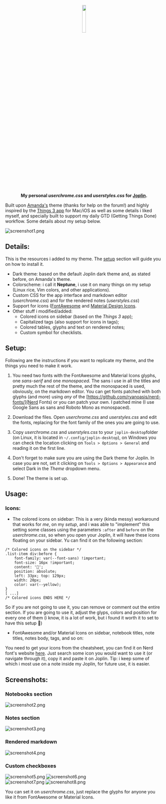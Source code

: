 <p align="center">
  <img width="15%" src="https://raw.githubusercontent.com/laurent22/joplin/master/Assets/LinuxIcons/256x256.png" />
</p>

<p align="center">
<b>My personal <i>userchrome.css</i> and <i>userstyles.css</i> for <a href="https://joplinapp.org" target="blank">Joplin</a>.</b>
  
Built upon <a href="https://github.com/amandamcg/joplin-theme" target="blank">Amanda's</a> theme (thanks for help on the forum!) and highly inspired by the <a href="https://culturedcode.com/things/" target="blank">Things 3 app</a> for Mac/iOS as well as some details i liked myself, and specially built to support my daily GTD (Getting Things Done) workflow. Some details about my setup below.
</p>

![screenshot1.png](/assets/screenshot1.png)

## Details: 

This is the resources i added to my theme. The [setup](#setup) section will guide you on how to install it.

* Dark theme: based on the default Joplin dark theme and, as stated before, on Amanda's theme.
* Colorscheme: i call it **Neptune**, i use it on many things on my setup (Linux rice, Vim colors, and other applications).
* Custom CSS for the app interface and markdown editor (*userchrome.css*) and for the rendered notes (*userstyles.css*)
* Support for icons ([FontAwesome](https://fontawesome.com) and [Material Design Icons](https://materialdesignicons.com/).
* Other stuff i modified/added: 
   * Colored icons on sidebar (based on the *Things 3* app); 
   * Capitalized tags (also support for icons in tags);
   * Colored tables, glyphs and text on rendered notes;
   * Custom symbol for checklists.
   
## Setup:

Following are the instructions if you want to replicate my theme, and the things you need to make it work.

1. You need two fonts with the FontAwesome and Material Icons glyphs, one *sans-serif* and one *monospaced*. The sans i use in all the titles and pretty much the rest of the theme, and the monospaced is used, obviously, on the markdown editor. You can get fonts patched with both glyphs (and more) using *any* of the [https://github.com/ryanoasis/nerd-fonts/](Nerd Fonts) or you can patch your own. I patched mine (I use Google Sans as sans and Roboto Mono as monospaced).

2. Download the files. Open *userchrome.css* and *userstyles.css* and edit the fonts, replacing for the font family of the ones you are going to use.

3. Copy *userchrome.css* and *userstyles.css* to your `joplin-desktop`folder (on Linux, it is located in `~/.config/joplin-desktop`), on Windows you can check the location clicking on `Tools > Options > General` and reading it on the first line.

4. Don't forget to make sure you are using the Dark theme for Joplin. In case you are not, set it clicking on `Tools > Options > Appearance` and select Dark in the *Theme* dropdown menu.

5. Done! The theme is set up.

## Usage:

### Icons:

* The colored icons on sidebar: This is a very (kinda messy) workaround that works for *me*, on my *setup*, and i was able to "implement" this setting some classes using the parameters `:after` and `before` on the *userchrome.css*, so when you open your Joplin, it will have these icons floating on your sidebar. 
Yu can find it on the following section:

```
/* Colored icons on the sidebar */  
.list-item div:before {  
    font-family: var(--font-sans) !important;  
    font-size: 16px !important;  
    content: '';  
    position: absolute;  
    left: 33px; top: 129px;  
    width: 20px;  
    color: var(--yellow);  
}   
[ ...]  
/* Colored icons ENDS HERE */
```  
So if you are not going to use it, you can remove or comment out the entire section. If you are going to use it, adjust the glyps, colors and position for every one of them (i know, it is a lot of work, but i found it worth it to set to have this setup 🙂)

* FontAwesome and/or Material Icons on sidebar, notebook titles, note titles, notes body, tags, and so on:

You need to get your icons from the cheatsheet, you can find it on Nerd font's website [here](https://www.nerdfonts.com/cheat-sheet). Just search some icon you would want to use it (or navigate through it), copy it and paste it on Joplin. Tip: i keep some of which i most use on a note inside my Joplin, for future use, it is easier.

## Screenshots:

### Notebooks section
![screenshot2.png](/assets/screenshot2.png)

### Notes section
![screenshot3.png](/assets/screenshot3.png)

### Rendered markdown
![screenshot4.png](/assets/screenshot4.png)

### Custom checkboxes
![screenshot5.png](/assets/screenshot5.png)
![screenshot6.png](/assets/screenshot6.png)  
![screenshot7.png](/assets/screenshot7.png)
![screenshot8.png](/assets/screenshot8.png)

You can set it on *userchrome.css*, just replace the glyphs for anyone you like it from FontAwesome or Material Icons.
